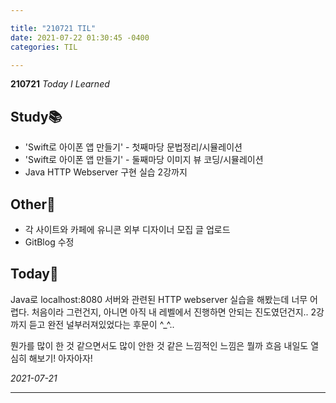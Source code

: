 ```yaml
---

title: "210721 TIL"
date: 2021-07-22 01:30:45 -0400
categories: TIL

---
```


**210721** _Today I Learned_

## Study📚

  * 'Swift로 아이폰 앱 만들기' - 첫째마당 문법정리/시뮬레이션
  * 'Swift로 아이폰 앱 만들기' - 둘째마당 이미지 뷰 코딩/시뮬레이션
  * Java HTTP Webserver 구현 실습 2강까지

##  Other🍉

  * 각 사이트와 카페에 유니콘 외부 디자이너 모집 글 업로드
  * GitBlog 수정

## Today🍓

Java로 localhost:8080 서버와 관련된 HTTP webserver 실습을 해봤는데 너무 어렵다.
처음이라 그런건지, 아니면 아직 내 레벨에서 진행하면 안되는 진도였던건지..
2강까지 듣고 완전 널부러져있었다는 후문이 ^_^..

뭔가를 많이 한 것 같으면서도 많이 안한 것 같은 느낌적인 느낌은 뭘까 흐음
내일도 열심히 해보기! 아자아자!


_2021-07-21_



---